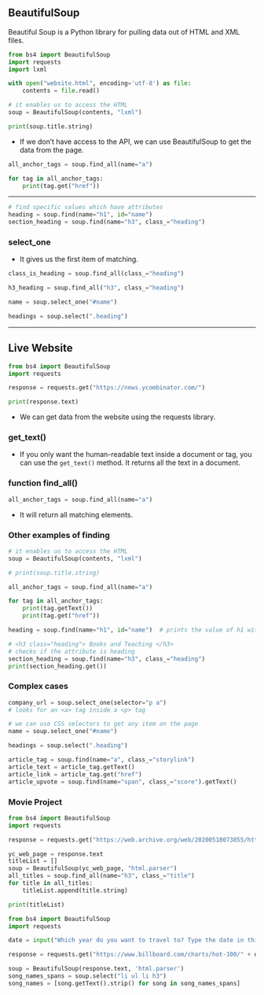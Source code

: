 ## BeautifulSoup

Beautiful Soup is a Python library for pulling data out of HTML and XML files.

```python
from bs4 import BeautifulSoup
import requests
import lxml

with open("website.html", encoding='utf-8') as file:
    contents = file.read()

# it enables us to access the HTML
soup = BeautifulSoup(contents, "lxml")

print(soup.title.string)
```

- If we don’t have access to the API, we can use BeautifulSoup to get the data from the page.

```python
all_anchor_tags = soup.find_all(name="a")

for tag in all_anchor_tags: 
    print(tag.get("href"))
```

---

```python
# find specific values which have attributes
heading = soup.find(name="h1", id="name")
section_heading = soup.find(name="h3", class_="heading")
```

### select_one

- It gives us the first item of matching.

```python
class_is_heading = soup.find_all(class_="heading")

h3_heading = soup.find_all("h3", class_="heading")

name = soup.select_one("#name")

headings = soup.select(".heading") 
```

---

## Live Website

```python
from bs4 import BeautifulSoup
import requests

response = requests.get("https://news.ycombinator.com/")

print(response.text)
```

- We can get data from the website using the requests library.

### get_text()

- If you only want the human-readable text inside a document or tag, you can use the `get_text()` method. It returns all the text in a document.

### function find_all()

```python
all_anchor_tags = soup.find_all(name="a")
```

- It will return all matching elements.

### Other examples of finding

```python
# it enables us to access the HTML
soup = BeautifulSoup(contents, "lxml")

# print(soup.title.string)

all_anchor_tags = soup.find_all(name="a")

for tag in all_anchor_tags:
    print(tag.getText())
    print(tag.get("href"))

heading = soup.find(name="h1", id="name")  # prints the value of h1 with id="name"

# <h3 class="heading"> Books and Teaching </h3>
# checks if the attribute is heading
section_heading = soup.find(name="h3", class_="heading") 
print(section_heading.get())
```

### Complex cases

```python
company_url = soup.select_one(selector="p a")
# looks for an <a> tag inside a <p> tag

# we can use CSS selectors to get any item on the page
name = soup.select_one("#name")

headings = soup.select(".heading")
```

```python
article_tag = soup.find(name="a", class_="storylink")
article_text = article_tag.getText()
article_link = article_tag.get("href")
article_upvote = soup.find(name="span", class_="score").getText()
```

### Movie Project

```python
from bs4 import BeautifulSoup
import requests

response = requests.get("https://web.archive.org/web/20200518073855/https://www.empireonline.com/movies/features/best-movies-2/")

yc_web_page = response.text
titleList = []
soup = BeautifulSoup(yc_web_page, "html.parser")
all_titles = soup.find_all(name="h3", class_="title")
for title in all_titles:
    titleList.append(title.string)

print(titleList)
```

```python
from bs4 import BeautifulSoup
import requests

date = input("Which year do you want to travel to? Type the date in this format YYYY-MM-DD: ")

response = requests.get("https://www.billboard.com/charts/hot-100/" + date)

soup = BeautifulSoup(response.text, 'html.parser')
song_names_spans = soup.select("li ul li h3")
song_names = [song.getText().strip() for song in song_names_spans]
```